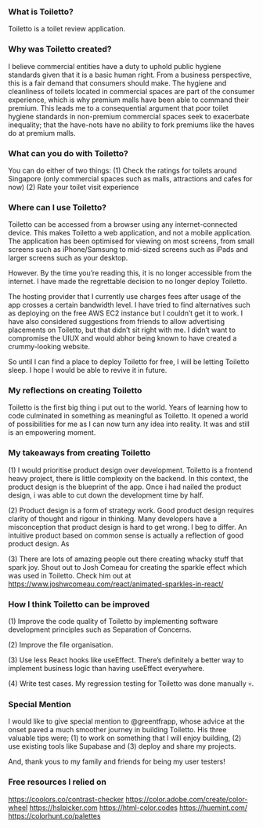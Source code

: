 ### What is Toiletto?
Toiletto is a toilet review application. 

### Why was Toiletto created?
I believe commercial entities have a duty to uphold public hygiene standards given that it is a basic human right. From a business perspective, this is a fair demand that consumers should make. The hygiene and cleanliness of toilets located in commercial spaces are part of the consumer experience, which is why premium malls have been able to command their premium. This leads me to a consequential argument that poor toilet hygiene standards in non-premium commercial spaces seek to exacerbate inequality; that the have-nots have no ability to fork premiums like the haves do at premium malls.

### What can you do with Toiletto?
You can do either of two things:
(1) Check the ratings for toilets around Singapore (only commercial spaces such as malls, attractions and cafes for now)
(2) Rate your toilet visit experience 

### Where can I use Toiletto?
Toiletto can be accessed from a browser using any internet-connected device. This makes Toiletto a web application, and not a mobile application. The application has been optimised for viewing on most screens, from small screens such as iPhone/Samsung to mid-sized screens such as iPads and larger screens such as your desktop.

However. By the time you’re reading this, it is no longer accessible from the internet. I have made the regrettable decision to no longer deploy Toiletto. 

The hosting provider that I currently use charges fees after usage of the app crosses a certain bandwidth level. I have tried to find alternatives such as deploying on the free AWS EC2 instance but I couldn’t get it to work. I have also considered suggestions from friends to allow advertising placements on Toiletto, but that didn’t sit right with me. I didn’t want to compromise the UIUX and would abhor being known to have created a crummy-looking website. 

So until I can find a place to deploy Toiletto for free, I will be letting Toiletto sleep. I hope I would be able to revive it in future.

### My reflections on creating Toiletto
Toiletto is the first big thing i put out to the world. Years of learning how to code culminated in something as meaningful as Toiletto. It opened a world of possibilities for me as I can now turn any idea into reality. It was and still is an empowering moment.

### My takeaways from creating Toiletto
(1) I would prioritise product design over development. Toiletto is a frontend heavy project, there is little complexity on the backend. In this context, the product design is the blueprint of the app. Once i had nailed the product design, i was able to cut down the development time by half.

(2) Product design is a form of strategy work. Good product design requires clarity of thought and rigour in thinking. Many developers have a misconception that product design is hard to get wrong. I beg to differ. An intuitive product based on common sense is actually a reflection of good product design. As

(3) There are lots of amazing people out there creating whacky stuff that spark joy. Shout out to Josh Comeau for creating the sparkle effect which was used in Toiletto. Check him out at https://www.joshwcomeau.com/react/animated-sparkles-in-react/

### How I think Toiletto can be improved
(1) Improve the code quality of Toiletto by implementing software development principles such as Separation of Concerns.

(2) Improve the file organisation.

(3) Use less React hooks like useEffect. There’s definitely a better way to implement business logic than having useEffect everywhere. 

(4) Write test cases. My regression testing for Toiletto was done manually 💀.

### Special Mention
I would like to give special mention to @greentfrapp, whose advice at the onset paved a much smoother journey in building Toiletto. His three valuable tips were; (1) to work on something that I will enjoy building, (2) use existing tools like Supabase and (3) deploy and share my projects.

And, thank yous to my family and friends for being my user testers!

### Free resources I relied on
https://coolors.co/contrast-checker
https://color.adobe.com/create/color-wheel
https://hslpicker.com
https://html-color.codes
https://huemint.com/
https://colorhunt.co/palettes
